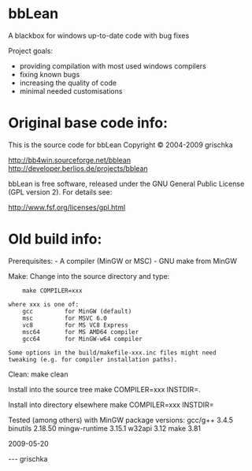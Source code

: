 # bbLean
A blackbox for windows up-to-date code with bug fixes

Project goals:
- providing compilation with most used windows compilers
- fixing known bugs
- increasing the quality of code
- minimal needed customisations

# Original base code info:

This is the source code for bbLean
Copyright © 2004-2009 grischka

http://bb4win.sourceforge.net/bblean
http://developer.berlios.de/projects/bblean

bbLean is free software, released under the GNU General Public
License (GPL version 2). For details see:

http://www.fsf.org/licenses/gpl.html

# Old build info:

  Prerequisites:
    - A compiler (MinGW or MSC)
    - GNU make from MinGW

  Make:
    Change into the source directory and type:

        make COMPILER=xxx

    where xxx is one of:
        gcc         for MinGW (default)
        msc         for MSVC 6.0
        vc8         for MS VC8 Express
        msc64       for MS AMD64 compiler
        gcc64       for MinGW-w64 compiler

    Some options in the build/makefile-xxx.inc files might need
    tweaking (e.g. for compiler installation paths).

  Clean:
    make clean

  Install into the source tree
    make COMPILER=xxx INSTDIR=.

  Install into directory elsewhere
    make COMPILER=xxx INSTDIR=<directory>

  Tested (among others) with MinGW package versions:
    gcc/g++         3.4.5
    binutils        2.18.50
    mingw-runtime   3.15.1
    w32api          3.12
    make            3.81

  2009-05-20

  --- grischka
